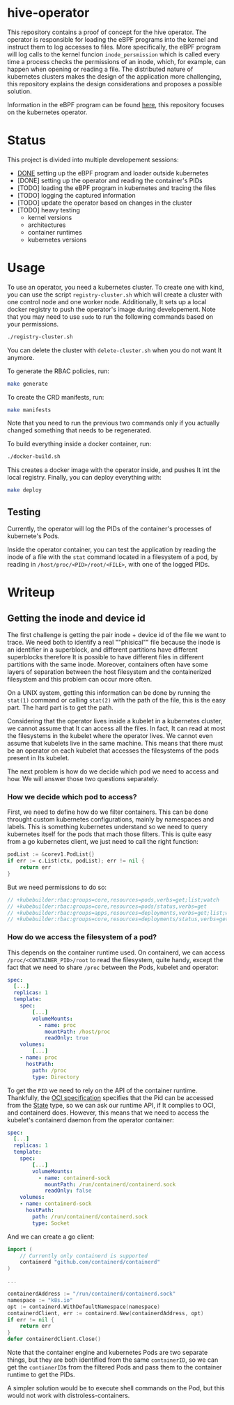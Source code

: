 # hive-operator

This repository contains a proof of concept for the hive operator. The
operator is responsible for loading the eBPF programs into the kernel
and instruct them to log accesses to files. More specifically, the
eBPF program will log calls to the kernel funcion `inode_persmission`
which is called every time a process checks the permissions of an
inode, which, for example, can happen when opening or reading a file.
The distributed nature of kubernetes clusters makes the design of the
application more challenging, this repository explains the design
considerations and proposes a possible solution.

Information in the eBPF program can be found
[here](https://github.com/San7o/hive-bpf/), this repository focuses
on the kubernetes operator.

# Status

This project is divided into multiple developement sessions:
- [DONE](https://github.com/San7o/hive-bpf/) setting up the eBPF program and loader outside kubernetes
- [DONE] setting up the operator and reading the container's PIDs
- [TODO] loading the eBPF program in kubernetes and tracing the files
- [TODO] logging the captured information
- [TODO] update the operator based on changes in the cluster
- [TODO] heavy testing
  - kernel versions
  - architectures
  - container runtimes
  - kubernetes versions

# Usage

To use an operator, you need a kubernetes cluster. To create one with
kind, you can use the script `registry-cluster.sh` which will create
a cluster with one control node and one worker node. Additionally,
It sets up a local docker registry to push the operator's image
during developement. Note that you may need to use `sudo` to run the
following commands based on your permissions.

```bash
./registry-cluster.sh
```

You can delete the cluster with `delete-cluster.sh` when you do not
want It anymore.

To generate the RBAC policies, run:
```bash
make generate
```

To create the CRD manifests, run:
```bash
make manifests
```

Note that you need to run the previous two commands only if you
actually changed something that needs to be regenerated.

To build everything inside a docker container, run:
```bash
./docker-build.sh
```

This creates a docker image with the operator inside, and pushes It
int the local registry. Finally, you can deploy everything with:
```bash
make deploy
```

## Testing

Currently, the operator will log the PIDs of the container's processes
of kubernete's Pods.

Inside the operator container, you can test the application by
reading the inode of a file with the `stat` command located in a
filesystem of a pod, by reading in `/host/proc/<PID>/root/<FILE>`,
with one of the logged PIDs.

# Writeup

## Getting the inode and device id

The first challenge is getting the pair inode + device id of the file
we want to trace. We need both to identify a real ""phisical"" file
because the inode is an identifier in a superblock, and different
partitions have different superblocks therefore It is possible to have
different files in different partitions with the same inode. Moreover,
containers often have some layers of separation between the host
filesystem and the containerized filesystem and this problem can
occur more often. 

On a UNIX system, getting this information can be done by running the
`stat(1)` command or calling `stat(2)` with the path of the file, this
is the easy part. The hard part is to get the path.

Considering that the operator lives inside a kubelet in a kubernetes
cluster, we cannot assume that It can access all the files. In
fact, It can read at most the filesystems in the kubelet where the
operator lives. We cannot even assume that kubelets live in the same
machine. This means that there must be an operator on each kubelet
that accesses the filesystems of the pods present in Its kubelet. 

The next problem is how do we decide which pod we need to access and
how. We will answer those two questions separately.

### How we decide which pod to access?

First, we need to define how do we filter containers. This can be
done throught custom kubernetes configurations, mainly by namespaces
and labels. This is something kubernetes understand so we need to
query kubernetes itself for the pods that mach those filters. This
is quite easy from a go kubernetes client, we just need to call the
right function:

```go
podList := &corev1.PodList{}
if err := c.List(ctx, podList); err != nil {
	return err
}
```

But we need permissions to do so:

```go
// +kubebuilder:rbac:groups=core,resources=pods,verbs=get;list;watch
// +kubebuilder:rbac:groups=core,resources=pods/status,verbs=get
// +kubebuilder:rbac:groups=apps,resources=deployments,verbs=get;list;watch
// +kubebuilder:rbac:groups=core,resources=deployments/status,verbs=get
```

### How do we access the filesystem of a pod?
 
This depends on the container runtime used. On containerd, we
can access `/proc/<CONTAINER_PID>/root` to read the filesystem,
quite handy, except the fact that we need to share `/proc` between
the Pods, kubelet and operator:

```yaml
spec:
  [...]
  replicas: 1
  template:
    spec:
		[...]
        volumeMounts:
          - name: proc
            mountPath: /host/proc
            readOnly: true
	volumes:
		[...]
	- name: proc
	  hostPath:
		path: /proc
		type: Directory
```
  
To get the `PID` we need to rely on the API of the container
runtime. Thankfully, the
[OCI specification](https://opencontainers.org/) specifies that
the Pid can be accessed from the [State](https://github.com/opencontainers/runtime-spec/blob/2f2d37e8216b8019067a63c28f711482820025c6/specs-go/state.go#L51)
type, so we can ask our runtime API, if It complies to OCI, and
containerd does.
However, this means that we need to access the kubelet's containerd
daemon from the operator container:
```yaml
spec:
  [...]
  replicas: 1
  template:
    spec:
		[...]
		volumeMounts:
          - name: containerd-sock
            mountPath: /run/containerd/containerd.sock
            readOnly: false
	volumes:
	- name: containerd-sock
	  hostPath:
		path: /run/containerd/containerd.sock
		type: Socket
```

And we can create a go client:
```go
import (
	// Currently only containerd is supported
	containerd "github.com/containerd/containerd"
)

...

containerdAddress := "/run/containerd/containerd.sock"
namespace := "k8s.io"
opt := containerd.WithDefaultNamespace(namespace)
containerdClient, err := containerd.New(containerdAddress, opt)
if err != nil {
	return err
}
defer containerdClient.Close()
```

Note that the container engine and kubernetes Pods are two separate
things, but they are both identified from the same `containerID`,
so we can get the `contianerID`s from the filtered Pods and pass them
to the container runtime to get the PIDs.

A simpler solution would be to execute shell commands on the Pod,
but this would not work with distroless-containers.
